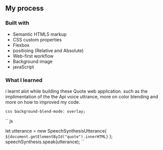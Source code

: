 ## My process

### Built with

- Semantic HTML5 markup
- CSS custom properties
- Flexbox
- positioing (Relative and Absolute)
- Web-first workflow
- Background image
- javaScript


### What I learned

i learnt alot while building these Quote web application. such as the implimentation of the the Api voice uttrance, more on color blending and more on how to improved my code.

`css
    background-blend-mode: overlay;`

`` js

let utterance = new SpeechSynthesisUtterance(
`${document.getElementById("quote").innerHTML}`
);
speechSynthesis.speak(utterance);
``
